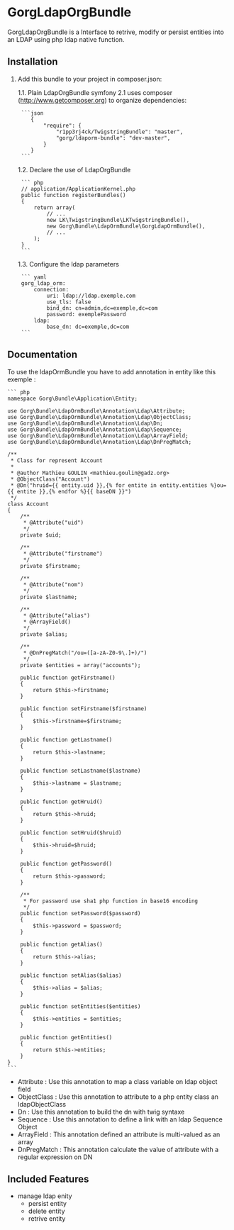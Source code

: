 GorgLdapOrgBundle
===================

GorgLdapOrgBundle is a Interface to retrive, modify or persist entities into an LDAP using php ldap native function.

Installation
------------

1. Add this bundle to your project in composer.json:

    1.1. Plain LdapOrgBundle
        symfony 2.1 uses composer (http://www.getcomposer.org) to organize dependencies:

        ```json
           {
               "require": {
                   "r1pp3rj4ck/TwigstringBundle": "master",
                   "gorg/ldaporm-bundle": "dev-master",
               }
           }
        ```
    1.2. Declare the use of LdapOrgBundle
    
        ``` php
        // application/ApplicationKernel.php
        public function registerBundles()
        {
            return array(
                // ...
    			new LK\TwigstringBundle\LKTwigstringBundle(),
                new Gorg\Bundle\LdapOrmBundle\GorgLdapOrmBundle(),
                // ...
            );
        }
        ```
	
    1.3. Configure the ldap parameters
    
        ``` yaml
        gorg_ldap_orm:
            connection:
                uri: ldap://ldap.exemple.com
                use_tls: false
                bind_dn: cn=admin,dc=exemple,dc=com
                password: exemplePassword
            ldap:
                base_dn: dc=exemple,dc=com
        ```

Documentation
-------------

To use the ldapOrmBundle you have to add annotation in entity like this exemple :

    ``` php
    namespace Gorg\Bundle\Application\Entity;

    use Gorg\Bundle\LdapOrmBundle\Annotation\Ldap\Attribute;
    use Gorg\Bundle\LdapOrmBundle\Annotation\Ldap\ObjectClass;
    use Gorg\Bundle\LdapOrmBundle\Annotation\Ldap\Dn;
    use Gorg\Bundle\LdapOrmBundle\Annotation\Ldap\Sequence;
    use Gorg\Bundle\LdapOrmBundle\Annotation\Ldap\ArrayField;
    use Gorg\Bundle\LdapOrmBundle\Annotation\Ldap\DnPregMatch;

    /**
     * Class for represent Account 
     * 
     * @author Mathieu GOULIN <mathieu.goulin@gadz.org>
     * @ObjectClass("Account")
     * @Dn("hruid={{ entity.uid }},{% for entite in entity.entities %}ou={{ entite }},{% endfor %}{{ baseDN }}")
     */
    class Account
    {
        /**
         * @Attribute("uid")
         */
        private $uid;

        /**
         * @Attribute("firstname")
         */
        private $firstname;

        /**
         * @Attribute("nom")
         */
        private $lastname;
        
        /**
         * @Attribute("alias")
         * @ArrayField()
         */
        private $alias;
        
        /**
         * @DnPregMatch("/ou=([a-zA-Z0-9\.]+)/")
         */
        private $entities = array("accounts");
	
        public function getFirstname()
        {
            return $this->firstname;
        }

        public function setFirstname($firstname)
        {
            $this->firstname=$firstname;
        }

        public function getLastname()
        {
            return $this->lastname;
        }
		
        public function setLastname($lastname)
        {
            $this->lastname = $lastname;
        }

        public function getHruid()
        {
            return $this->hruid;
        }

   		public function setHruid($hruid)
        {
            $this->hruid=$hruid;
        }

        public function getPassword()
        {
            return $this->password;
        }
		
        /**
		 * For password use sha1 php function in base16 encoding
		 */
		public function setPassword($password)
        {
            $this->password = $password;
        }
        
	    public function getAlias()
        {
            return $this->alias;
        }
        
		public function setAlias($alias)
        {
            $this->alias = $alias;
        }

        public function setEntities($entities)
        {
            $this->entities = $entities;
        }

        public function getEntities()
        {
            return $this->entities;
        }
    }
    ```

* Attribute : Use this annotation to map a class variable on ldap object field
* ObjectClass : Use this annotation to attribute to a php entity class an ldapObjectClass
* Dn : Use this annotation to build the dn with twig syntaxe
* Sequence : Use this annotation to define a link with an ldap Sequence Object
* ArrayField : This annotation defined an attribute is multi-valued as an array 
* DnPregMatch : This annotation calculate the value of attribute with a regular expression on DN
	
Included Features
-----------------

* manage ldap enity
  * persist entity
  * delete entity
  * retrive entity 
